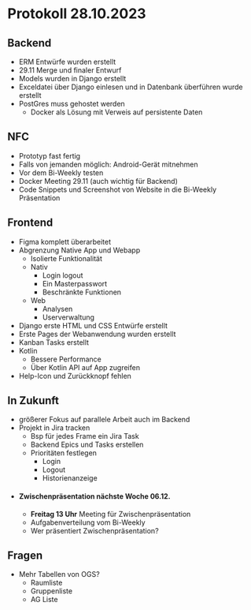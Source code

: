 # Protokoll 28.10.2023

## Backend
- ERM Entwürfe wurden erstellt
- 29.11 Merge und finaler Entwurf
- Models wurden in Django erstellt
- Exceldatei über Django einlesen und in Datenbank überführen wurde erstellt
- PostGres muss gehostet werden
	- Docker als Lösung mit Verweis auf persistente Daten

## NFC
- Prototyp fast fertig
- Falls von jemanden möglich: Android-Gerät mitnehmen
- Vor dem Bi-Weekly testen
- Docker Meeting 29.11 (auch wichtig für Backend)
- Code Snippets und Screenshot von Website in die Bi-Weekly Präsentation

## Frontend
- Figma komplett überarbeitet
- Abgrenzung Native App und Webapp
	- Isolierte Funktionalität
	- Nativ
		- Login logout
		- Ein Masterpasswort
		- Beschränkte Funktionen
	- Web
		- Analysen
		- Userverwaltung
- Django erste HTML und CSS Entwürfe erstellt
- Erste Pages der Webanwendung wurden erstellt
- Kanban Tasks erstellt
- Kotlin
	- Bessere Performance
	- Über Kotlin API auf App zugreifen
- Help-Icon und Zurückknopf fehlen

## In Zukunft
- größerer Fokus auf parallele Arbeit auch im Backend
- Projekt in Jira tracken
	- Bsp für jedes Frame ein Jira Task
	- Backend Epics und Tasks erstellen
	- Prioritäten festlegen
		- Login 
		- Logout
		- Historienanzeige
- #### Zwischenpräsentation nächste Woche 06.12.
	- **Freitag 13 Uhr** Meeting für Zwischenpräsentation
	- Aufgabenverteilung vom Bi-Weekly
	- Wer präsentiert Zwischenpräsentation?
## Fragen
- Mehr Tabellen von OGS?
	- Raumliste
	- Gruppenliste
	- AG Liste

